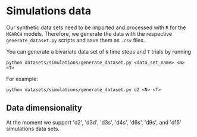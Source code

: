 # Simulations data

Our synthetic data sets need to be imported and processed with `R` for the `MGARCH` models.
Therefore, we generate the data with the respective `generate_dataset.py` scripts and save them as `.csv` files.

You can generate a bivariate data set of `N` time steps and `T` trials by running

```shell
python datasets/simulations/generate_dataset.py <data_set_name> <N> <T>
```

For example:

```shell
python datasets/simulations/generate_dataset.py d2 <N> <T>
```

## Data dimensionality

At the moment we support 'd2', 'd3d', 'd3s', 'd4s', 'd6s', 'd9s', and 'd15' simulations data sets.
